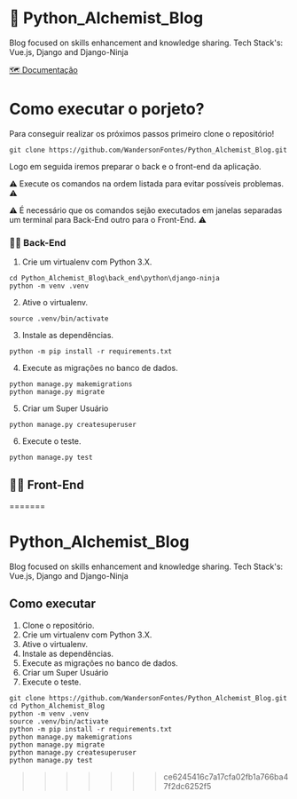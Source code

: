# :mage: Python_Alchemist_Blog 
Blog focused on skills enhancement and knowledge sharing. Tech Stack's: Vue.js, Django and Django-Ninja

[:world_map: Documentação](https://lapis-request-c58.notion.site/Python-Alquimist-4e9bb6d297c042a984dae66bbeab0f6f)

# Como executar o porjeto?

Para conseguir realizar os próximos passos primeiro clone o repositório!
```console
git clone https://github.com/WandersonFontes/Python_Alchemist_Blog.git
```
Logo em seguida iremos preparar o back e o front-end da aplicação.

:warning: Execute os comandos na ordem listada para evitar possíveis problemas. :warning:

:warning: É necessário que os comandos sejão executados em janelas separadas um terminal para Back-End outro para o Front-End. :warning:


### :man_technologist: Back-End
1. Crie um virtualenv com Python 3.X.
```console
cd Python_Alchemist_Blog\back_end\python\django-ninja
python -m venv .venv
```
2. Ative o virtualenv.
```console
source .venv/bin/activate
```
3. Instale as dependências.
```console
python -m pip install -r requirements.txt
```
4. Execute as migrações no banco de dados.
```console
python manage.py makemigrations
python manage.py migrate
```
5. Criar um Super Usuário
```console
python manage.py createsuperuser
```
6. Execute o teste.
```console
python manage.py test
```

## :man_technologist: Front-End

=======
# Python_Alchemist_Blog
 Blog focused on skills enhancement and knowledge sharing. Tech Stack's: Vue.js, Django and Django-Ninja
 
## Como executar
1. Clone o repositório.
2. Crie um virtualenv com Python 3.X.
3. Ative o virtualenv.
4. Instale as dependências.
6. Execute as migrações no banco de dados.
7. Criar um Super Usuário
8. Execute o teste.

```console
git clone https://github.com/WandersonFontes/Python_Alchemist_Blog.git
cd Python_Alchemist_Blog
python -m venv .venv
source .venv/bin/activate
python -m pip install -r requirements.txt
python manage.py makemigrations
python manage.py migrate
python manage.py createsuperuser
python manage.py test
```
>>>>>>> ce6245416c7a17cfa02fb1a766ba47f2dc6252f5

